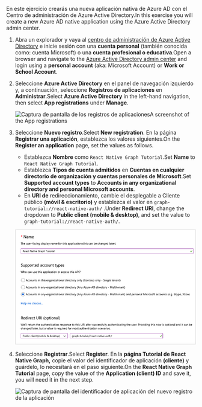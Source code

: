 <!-- markdownlint-disable MD002 MD041 -->

<span data-ttu-id="ef239-101">En este ejercicio crearás una nueva aplicación nativa de Azure AD con el Centro de administración de Azure Active Directory.</span><span class="sxs-lookup"><span data-stu-id="ef239-101">In this exercise you will create a new Azure AD native application using the Azure Active Directory admin center.</span></span>

1. <span data-ttu-id="ef239-102">Abra un explorador y vaya al [centro de administración de Azure Active Directory](https://aad.portal.azure.com) e inicie sesión con una **cuenta personal** (también conocida como: cuenta Microsoft) o una **cuenta profesional o educativa**.</span><span class="sxs-lookup"><span data-stu-id="ef239-102">Open a browser and navigate to the [Azure Active Directory admin center](https://aad.portal.azure.com) and login using a **personal account** (aka: Microsoft Account) or **Work or School Account**.</span></span>

1. <span data-ttu-id="ef239-103">Seleccione **Azure Active Directory** en el panel de navegación izquierdo y, a continuación, seleccione **Registros de aplicaciones** en **Administrar**.</span><span class="sxs-lookup"><span data-stu-id="ef239-103">Select **Azure Active Directory** in the left-hand navigation, then select **App registrations** under **Manage**.</span></span>

    ![<span data-ttu-id="ef239-104">Captura de pantalla de los registros de aplicaciones</span><span class="sxs-lookup"><span data-stu-id="ef239-104">A screenshot of the App registrations</span></span> ](./images/aad-portal-app-registrations.png)

1. <span data-ttu-id="ef239-105">Seleccione **Nuevo registro**.</span><span class="sxs-lookup"><span data-stu-id="ef239-105">Select **New registration**.</span></span> <span data-ttu-id="ef239-106">En la página **Registrar una aplicación**, establezca los valores siguientes.</span><span class="sxs-lookup"><span data-stu-id="ef239-106">On the **Register an application** page, set the values as follows.</span></span>

    - <span data-ttu-id="ef239-107">Establezca **Nombre** como `React Native Graph Tutorial`.</span><span class="sxs-lookup"><span data-stu-id="ef239-107">Set **Name** to `React Native Graph Tutorial`.</span></span>
    - <span data-ttu-id="ef239-108">Establezca **Tipos de cuenta admitidos** en **Cuentas en cualquier directorio de organización y cuentas personales de Microsoft**.</span><span class="sxs-lookup"><span data-stu-id="ef239-108">Set **Supported account types** to **Accounts in any organizational directory and personal Microsoft accounts**.</span></span>
    - <span data-ttu-id="ef239-109">En **URI de** redireccionamiento, cambie el desplegable a Cliente público **(móvil & escritorio)** y establezca el valor en `graph-tutorial://react-native-auth/` .</span><span class="sxs-lookup"><span data-stu-id="ef239-109">Under **Redirect URI**, change the dropdown to **Public client (mobile & desktop)**, and set the value to `graph-tutorial://react-native-auth/`.</span></span>

    ![Captura de pantalla de la página Registrar una aplicación](./images/aad-register-an-app.png)

1. <span data-ttu-id="ef239-111">Seleccione **Registrar**.</span><span class="sxs-lookup"><span data-stu-id="ef239-111">Select **Register**.</span></span> <span data-ttu-id="ef239-112">En la **página Tutorial de React Native Graph,** copie el valor del identificador de aplicación **(cliente)** y guárdelo, lo necesitará en el paso siguiente.</span><span class="sxs-lookup"><span data-stu-id="ef239-112">On the **React Native Graph Tutorial** page, copy the value of the **Application (client) ID** and save it, you will need it in the next step.</span></span>

    ![Captura de pantalla del identificador de aplicación del nuevo registro de la aplicación](./images/aad-application-id.png)
